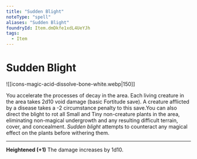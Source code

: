 ```yaml
---
title: "Sudden Blight"
noteType: "spell"
aliases: "Sudden Blight"
foundryId: Item.dmDkfe1xdL4UeYJh
tags:
  - Item
---
```


# Sudden Blight
![[icons-magic-acid-dissolve-bone-white.webp|150]]

You accelerate the processes of decay in the area. Each living creature in the area takes 2d10 void damage (basic Fortitude save). A creature afflicted by a disease takes a -2 circumstance penalty to this save.You can also direct the blight to rot all Small and Tiny non-creature plants in the area, eliminating non-magical undergrowth and any resulting difficult terrain, cover, and concealment. _Sudden blight_ attempts to counteract any magical effect on the plants before withering them.

* * *

**Heightened (+1)** The damage increases by 1d10.
